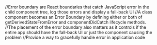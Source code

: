 //Error boundary are React boundaries that catch JavaScript error in the child component tree, log those errors and display a fall-back UI
//A class component becomes an Error Boundary by defining either or both of getDerivedStateFromError and componentDidCatch lifecycle methods.
//The placement of the error boundary also matters as it controls if the entire app should have the fall-back UI or just the component causing the problem
//Provide a way to gracefully handle error in application code